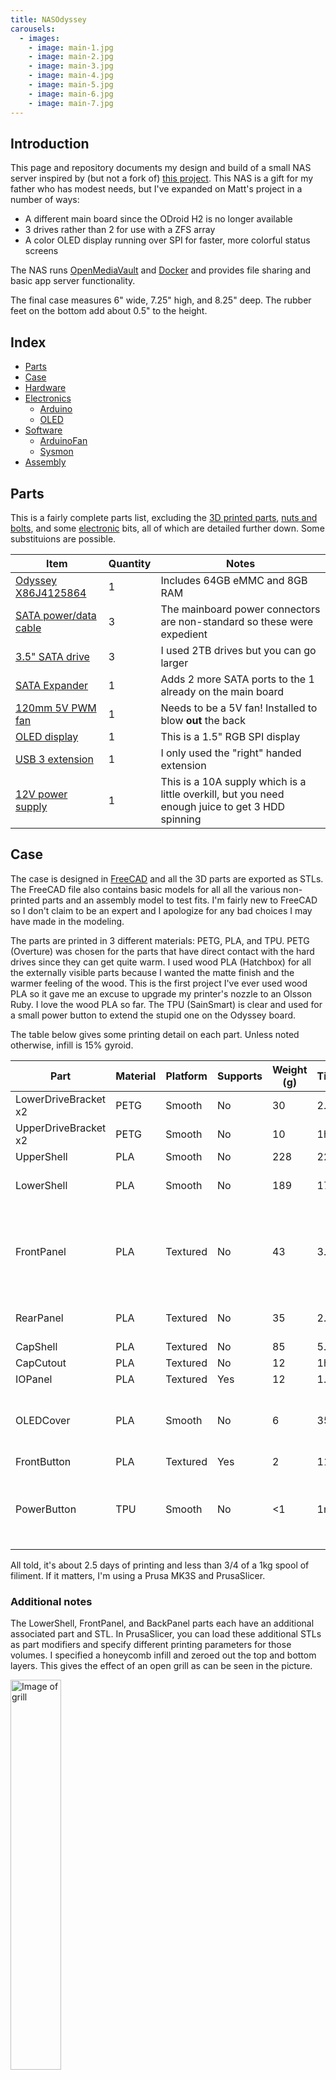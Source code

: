 ```yaml
---
title: NASOdyssey
carousels:
  - images: 
    - image: main-1.jpg
    - image: main-2.jpg
    - image: main-3.jpg
    - image: main-4.jpg
    - image: main-5.jpg
    - image: main-6.jpg
    - image: main-7.jpg
---
```


## Introduction

This page and repository documents my design and build of a small NAS server inspired by (but not a fork of) [this project](https://github.com/mattlokes/onash2).
This NAS is a gift for my father who has modest needs, but I've expanded on Matt's project in a number of ways:

* A different main board since the ODroid H2 is no longer available
* 3 drives rather than 2 for use with a ZFS array
* A color OLED display running over SPI for faster, more colorful status screens

The NAS runs [OpenMediaVault](https://www.openmediavault.org/) and [Docker](https://www.docker.com/) and provides file sharing and basic app server functionality.

The final case measures 6" wide, 7.25" high, and 8.25" deep. The rubber feet on the bottom add about 0.5" to the height.

## Index

* [Parts](#parts)
* [Case](#case)
* [Hardware](#hardware)
* [Electronics](#electronics)
  * [Arduino](#arduino)
  * [OLED](#oled)
* [Software](#software)
  * [ArduinoFan](#arduinofan)
  * [Sysmon](#sysmon)
* [Assembly](#assembly)

## Parts

This is a fairly complete parts list, excluding the [3D printed parts](#case), [nuts and bolts](#hardware), and some [electronic](#electronics) bits, all of which are detailed further down. Some substituions are possible.

| Item | Quantity | Notes |
| ---- | -------- | ----- |
| [Odyssey X86J4125864](https://www.seeedstudio.com/ODYSSEY-X86J4125864-p-4916.html) | 1 | Includes 64GB eMMC and 8GB RAM |
| [SATA power/data cable](https://www.seeedstudio.com/SATA-26AWG-200mm-p-4680.html) | 3 | The mainboard power connectors are non-standard so these were expedient |
| [3.5" SATA drive](https://smile.amazon.com/gp/product/B08VH891FS) | 3 | I used 2TB drives but you can go larger |
| [SATA Expander](https://smile.amazon.com/gp/product/B07XYSK3QG) | 1 | Adds 2 more SATA ports to the 1 already on the main board |
| [120mm 5V PWM fan](https://smile.amazon.com/gp/product/B07DXQTCK6) | 1 | Needs to be a 5V fan! Installed to blow **out** the back |
| [OLED display](https://smile.amazon.com/gp/product/B07DBXMFSN) | 1 | This is a 1.5" RGB SPI display |
| [USB 3 extension](https://smile.amazon.com/gp/product/B08FLB9Q1N) | 1 | I only used the "right" handed extension |
| [12V power supply](https://smile.amazon.com/gp/product/B00Z9X4GLW) | 1 | This is a 10A supply which is a little overkill, but you need enough juice to get 3 HDD spinning |

## Case

The case is designed in [FreeCAD](https://www.freecadweb.org/) and all the 3D parts are exported as STLs.
The FreeCAD file also contains basic models for all all the various non-printed parts and an assembly model to test
fits. I'm fairly new to FreeCAD so I don't claim to be an expert and I apologize for any bad choices I may have made
in the modeling.

The parts are printed in 3 different materials: PETG, PLA, and TPU. PETG (Overture) was chosen for the parts that have direct
contact with the hard drives since they can get quite warm. I used wood PLA (Hatchbox) for all the externally visible parts because
I wanted the matte finish and the warmer feeling of the wood. This is the first project I've ever used wood PLA so it gave me an
excuse to upgrade my printer's nozzle to an Olsson Ruby. I love the wood PLA so far. The TPU (SainSmart) is clear and used
for a small power button to extend the stupid one on the Odyssey board.

The table below gives some printing detail on each part. Unless noted otherwise, infill is 15% gyroid.

| Part                 | Material | Platform | Supports | Weight (g) | Time | Notes |
| ----                 | -------- | -------- | -------- | ---------- | ---- | ----- |
| LowerDriveBracket x2 | PETG     | Smooth   | No       | 30         | 2.5h |       |
| UpperDriveBracket x2 | PETG     | Smooth   | No       | 10         | 1h   |       |
| UpperShell           | PLA      | Smooth   | No       | 228        | 22h  |       |
| LowerShell           | PLA      | Smooth   | No       | 189        | 17h  | Honeycomb infill for LowerShellGrill |
| FrontPanel           | PLA      | Textured | No       | 43         | 3.5h | Honeycomb infill for FrontPanelGrill, extra perimeters around screw holes |
| RearPanel            | PLA      | Textured | No       | 35         | 2.5h | Honeycomb infill for RearPanelGrill |
| CapShell             | PLA      | Textured | No       | 85         | 5.5h |       |
| CapCutout            | PLA      | Textured | No       | 12         | 1h   |       |
| IOPanel              | PLA      | Textured | Yes      | 12         | 1.5h |       |
| OLEDCover            | PLA      | Smooth   | No       | 6          | 35m  | This could be printed in anything since it's inside and not visible |
| FrontButton          | PLA      | Textured | Yes      | 2          | 11m  |       |
| PowerButton          | TPU      | Smooth   | No       | <1         | 1m   | Increase perimeters so effectively 100% concentric infill |

All told, it's about 2.5 days of printing and less than 3/4 of a 1kg spool of filiment.
If it matters, I'm using a Prusa MK3S and PrusaSlicer.

### Additional notes

The LowerShell, FrontPanel, and BackPanel parts each have an additional associated part and STL. In PrusaSlicer, you can load
these additional STLs as part modifiers and specify different printing parameters for those volumes. I specified a honeycomb infill
and zeroed out the top and bottom layers. This gives the effect of an open grill as can be seen in the picture.

<a href="grill.jpg"><img src="grill.jpg" alt="Image of grill" width="40%"/></a>

The FrontPanel has 4 small holes on the back, arranged around the place where the OLEDCover installs. Those holes should have
threads cut into them by heating up the #2 sheet metal screws and screwing them into the holes. Let the screws cool down then
remove them.

The power button on the Odyssey is a bit strange. It's mounted to the main board such that it doesn't protrude beyond the edge of
the PCB. This is a problem when mounting the board in a case. I needed the power button to be accessible through the IOPanel,
so the printed button, with a dab of super-glue, is pressed into the button on the Odyssey. It's printed in clear TPU so the
LED in the power button shines through the printed button. See the [Assembly](#assembly) section.

The IOPanel is pressed into the RearPanel and sort of snaps into place. You can add some glue if you think you need it. I made
the IOPanel a seperate piece so I could iterate the design and get the cutouts just right. The far side of the IOPanel includes
a structure that the USB extension cable pushes into. This setup gets the USB 3 port to the back panel where it's used for
an external backup drive.

<a href="iopanel.jpg"><img src="iopanel.jpg" alt="Image of IOPanel" width="40%"/></a>

## Hardware

All the nuts and bolts were purchased from BoltDepot and Amazon.

| Item                                                                        | Quantity | Used for |
| ----                                                                        | -------- | -------- |
| [M3x20 machine screw](https://www.boltdepot.com/Controls/6836)              | 8        | Mainboard and drive assembly |
| [M3x12 machine screw](https://www.boltdepot.com/Controls/6833)              | 11       | Drive brackets, cap, and cap cutout |
| [M3 hex nut](https://www.boltdepot.com/Controls/4773)                       | 19       | All the above |
| [M4 hex nut](https://www.boltdepot.com/Controls/4774)                       | 12       | Main rods |
| [\#6x3/8" machine screw](https://www.boltdepot.com/Controls/1335)           | 12       | Drives to drive brackets |
| [\#2x1/8" sheet metal screw](https://www.boltdepot.com/Controls/9862)       | 4        | OLEDCover |
| [4mm x 180mm threaded rods](https://smile.amazon.com/gp/product/B01LWPOZFV) | 6        | Upper/lower shell connection |
| [Rubber feet](https://smile.amazon.com/gp/product/B07R55S3NS/)              | 4        | |
| Small zip tie                                                               | 1        | Securing the USB extension |

There is a 6x25mm light spring used behind the FrontButton to give it a little better feel. It's not required. I don't
know where to get this spring because I already had a bunch in my stocks. Try your local hardware store.

<a href="spring.jpg"><img src="spring.jpg" alt="Image of spring" width="40%"/></a>

The main rods I got from Amazon are actually "studs" in that they are not completely threaded. You only need threads on the last 5mm of each end so you can substitute fully threaded rods if you need to.

## Electronics

There are 2 custom PCBs used in this project. All the circuit design and PCB layout is done is [KiCad](https://www.kicad.org/).
The gerber files have been exported and are part of the repository. All the PCBs use surface mount components because I have
that capability. There's nothing really special about the designs and components used. You could probably roll your own
designs with through-hole components and tweek the 3D prints a little to compensate.

I had my boards made at [OSHPark](https://oshpark.com/) and I include a project link for each one to allow you to
order your own. These boards were small enough to automatically get upgraded (i.e., free upgrade after you submit)
to their "Super Swift" service. I use OSHPark for all my projects requiring PCBs.

### ArduinoConnector

[OSHPark Project](https://oshpark.com/shared_projects/e7hUICRE)

This PCB connects to the Odyssey's built-in Arduino Zero header and is used to control the 120mm case fan. It provides a
standard 4 pin fan connector. The fan can be a PWM or non-PWM (3 pin) type, but must be 5V (not the more common 12V variety).
The only 5V PWM fan I could find on Amazon was the Noctua fan linked in the [Parts](#parts) section.
It is not a cheap fan. Noctua also makes a non-PWM version for a little less, but it may still be the most expensive
fan you'll ever buy.

![ArduinoConnector schematic](ArduinoConnector-schematic.png)

| Component                       | LCSC Part | Mouser Part |
| ---------                       | --------- | ----------- |
| NPN transistor, MMBT100, SOT-23 | [C274690](https://lcsc.com/product-detail/Bipolar-Transistors-BJT_onsemi-MMBT100_C274690.html) | [512-MMBT100](https://www.mouser.com/ProductDetail/onsemi-Fairchild/MMBT100?qs=UMEuL5FsraBwiKQ1WMrjpg%3D%3D) |
| 330 ohm Resistor, 0805          | [C1852181](https://lcsc.com/product-detail/Chip-span-style-background-color-ff0-Resistor-span-Surface-Mount_BOURNS-CR0805-FX-3300ELF_C1852181.html) | [652-CR0805FX-3300ELF](https://www.mouser.com/ProductDetail/Bourns/CR0805-FX-3300ELF?qs=sGAEpiMZZMvdGkrng054t%2Fh5BnJxeWSzcKgeG4ZYXHA%3D) |
| Diode, 1N5819, SMA              | [C437199](https://lcsc.com/product-detail/Schottky-Barrier-Diodes-SBD_KEXIN-1N5819_C437199.html) |  |
| Arduino header, 2.54mm 2x3      | [C92272](https://lcsc.com/product-detail/Female-Headers_CONNFLY-Elec-DS1023-2-3SF11_C92272.html) | [571-5-534998-3](https://www.mouser.com/ProductDetail/TE-Connectivity/5-534998-3?qs=xDp7PGUNC%252BsJzaB%252By1YUEg%3D%3D) |
| Fan header                      |              | [538-47053-1000](https://www.mouser.com/ProductDetail/538-47053-1000) |

There's nothing special about the transistor or diode I used. Almost any NPN transistor capable of handling 300mA would do. Same
for the diode but maybe a little more current handling, say 1A. I just used parts I had on hand.

The Arduino header is just a common 2x3 through-hole female header. You can probably get them on Amazon too.

<a href="ArduinoConnector-pcb.jpg"><img src="ArduinoConnector-pcb.jpg" alt="Image of ArduinoConnector PCB" width="40%"/></a>

The green rectangle in the image below shows where the PCB plugs into the header.

![Image of ArduinoConnector PCB connection](ArduinoConnector-connection.png)

<a href="ArduinoConnector-connected.jpg"><img src="ArduinoConnector-connected.jpg" alt="Image of connected ArduinoConnector PCB" width="40%"/></a>

### ButtonBoard

[OSHPark Project](https://oshpark.com/shared_projects/wWtjVivs)

The ButtonBoard just has a single surface mount button on it with holes for wires. The wires go to a 2 position female connector
that plugs into pins 39 and 40 of the Raspberry Pi compatible header on the Odyssey board. Polarity doesn't matter.
The button mounts in the FrontPanel and provides a way for the user to select which status screen is displayed on the OLED
display (but could be used for anything if you change the software).

| Component                 | LCSC Part | Mouser Part |
| ---------                 | --------- | ----------- |
| Button, TS665TP           | [C412375](https://lcsc.com/product-detail/Tactile-Switches_SHOU-HAN-TS665TP_C412375.html)   | [769-EVP-BT4A4A000](https://www.mouser.com/ProductDetail/Panasonic/EVP-BT4A4A000?qs=CiayqK2gdcJLoreobld9qQ%3D%3D)            |

The button from Mouser is not the same part as from LCSC (which is the one I used). I **think** it will work given the dimensions of
the solder pads and switch body/stem, but I'm not 100% sure. It might require a different footprint on the PCB.

The female connector is a commonly available "Dupont" connector. I found one with wires ready attached in my box of
miscellaneous wires and connectors from various PC builds.

<a href="ButtonBoard-pcb.jpg"><img src="ButtonBoard-pcb.jpg" alt="Image of ButtonBoard PCB" width="40%"/></a>

The lower green rectangle in the image in the [OLED](#oled) section shows where the connector plugs into the header.

### OLED

The OLED display comes with a wiring harness. I removed the individual female headers on the ends of the wires and snapped the
ends into an 8 position (2x4) female "Dupont" connector I had from a set of connector I bought on Amazon.
The header plugs into the Raspberry Pi header on the Odyssey so that it connects to the SPI port.

<a href="OLED.jpg"><img src="OLED.jpg" alt="Image of OLED display" width="40%"/></a>
<a href="OLED-connector.jpg"><img src="OLED-connector.jpg" alt="Image of OLED connector" width="40%"/></a>

The upper green rectangle in the image below shows where the connector plugs into the header.

![Image of OLED connection](OLED-connection.png)

<a href="OLED-connected.jpg"><img src="OLED-connected.jpg" alt="Image of connected OLED display" width="40%"/></a>

You can see a 2 position jumper plugged into the header in the picture above. The only purpose of the jumper is to tell me
where to plug in the OLED display. It can be left in place since it just connects 2 unused IO pins.

## Software

There are 2 main pieces of software for this project (other than OpenMediaVault itself and docker).

### ArduinoFan

This is the firmware for the embedded Arduino Zero. See the README in the repository for more information on compiling
and uploading.

The firmware provides a serial interface that can be used to control a fan plugged into the ArduinoConnector PCB.
As described in the README, the code will respond to a **DUTYCYCLE** command which will turn on the fan and set it's speed
through PWM. If a non-PWM fan is used, it will simply turn on at full speed.

The code will turn the fan on full speed when it starts. The [Sysmon](#sysmon) code will adjust it's speed when it's
fully started.

### Sysmon

This software and it's associated libraries are written in python and are meant to be run using the python docker image that
can be built from the python-image directory in the repository. The sysmon.py script (and libraries) are not actually **in**
the docker image, but should rather be externally mounted in a docker volume. See the included docker-compose file for how
I accomplish that. This allows the image to be used for other scripting purposes as needed.

As written, the sysmon.py script provides 2 status screens, selectable using the push button on the front of the case.
The first, default, screen shows drive and network activity lights in the top row, a CPU usage graph below that, a memory
usage graph below that, and the ZFS pool health as a text message at the bottom.

The drive activity lights show both reads (top half) and writes (bottom half) for each drive in the array as well as an
external drive plugged into the USB 3 port. If the USB drive isn't plugged in, the corresponding activity light has an "X"
displayed. If there are S.M.A.R.T. issues on a drive, the activity lights go from their default green to orange. If ZFS
decides a drive is not OK, the background of the activity light is red.

There are 2 network activities, one for each ethernet port. They show both transmits (top half) and receives (bottom half)
and an "X" if no network address is assigned.

The graphs update every second with the most recent measurement on the right side. They also shade from green to red as
usage goes up.

The second status screen shows the addresses assigned to each network port, CPU and drive temperatures, fan speed, and file system
usage for the main ZFS pool.

<a href="OLED-status-1.jpg"><img src="OLED-status-1.jpg" alt="Image of first OLED status" width="25%"/></a>
<a href="OLED-status-2.jpg"><img src="OLED-status-2.jpg" alt="Image of second OLED status" width="25%"/></a>

All of this is changeable if you're willing to do a little coding.

## Assembly

Before assembly, you should probably bench wire the mainboard and hard drives and get the OS and software installed and running. You
don't have to but it's better to find out now if something isn't working.

Gather all the printed parts, hardware, and assembled electronics together and follow along.

Prepare the LowerShell
: With the bottom of the LowerShell facing up, press 4 M3 nuts into the corresponding hex holes in the shell. Do the
same with 6 M4 nuts in the holes near the edges of the shell. Be careful when pressing the nuts in. Make sure you have
support under the shell so you don't snap it. I use a small block of wood under the shell, up against the plastic underneath
and a small phillips screw driver in the hole of each nut to press down. Press 4 M3 nuts into the slots on the insides
of the drive assembly mounting posts. Use a M3x20 machine screw to make sure each nut is aligned with its hole.

: <a href="assembly-01.jpg"><img src="assembly-01.jpg" alt="Image of assembly 1" width="40%"/></a>
<a href="assembly-02.jpg"><img src="assembly-02.jpg" alt="Image of assembly 2" width="40%"/></a>

Prepare the UpperShell
: Like the LowerShell, press 7 M3 nuts into the corresponding hex holes on the inside of the shell.

: <a href="assembly-03.jpg"><img src="assembly-03.jpg" alt="Image of assembly 3" width="40%"/></a>

Assemble the front panel
: Place the OLED display into the recess on the back/inside of the front panel making sure to remove the stuck on screen
protector first. Place the FrontButton printed part in the button hole, the spring into the back of the button, and then
the ButtonBoard PCB into the recess with the wires sticking straight up. Put the wires through the oval hole in the
OLEDCover part and slide the OLEDCover down into place and secure with 4 #2 sheet metal screws.

: <a href="assembly-04.jpg"><img src="assembly-04.jpg" alt="Image of assembly 4" width="40%"/></a>

Install the USB extension cable
: Put the female end of the right handed USB extension cable into the recess of the IOPanel. The hole is chamfered to
allow it to fit. It should press in with a little force. Use the small zip tie around the extension cable up against the
IOPanel to prevent the extension cable from pulling out of the back of the panel. You may not need this zip tie if the
extension fits tightly enough.

: <a href="assembly-05.jpg"><img src="assembly-05.jpg" alt="Image of assembly 5" width="40%"/></a>

Assemble the back panel
: Press the IOPanel into the castellated slots in the back of the RearPanel. It should sort of snap into place. If it's loose,
use some hot glue or CA glue to secure it. Don't actually screw the 120mm fan to the back of the panel as pictured yet; you'll need it out of the way
in some of the next steps.

: <a href="assembly-06.jpg"><img src="assembly-06.jpg" alt="Image of assembly 6" width="40%"/></a>

Install the RearPanel into the LowerShell
: Slide the RearPanel into the slot at the back of the LowerShell and make sure it's fully seated.

: <a href="assembly-07.jpg"><img src="assembly-07.jpg" alt="Image of assembly 7" width="40%"/></a>

Prepeare the mainboard
: Install the M.2 SATA expander in the M.2 slot farthest from the built in SATA port. The built in SATA port will end up
being /dev/sda. The SATA port on the expander closest to the built in port will be /dev/sdb, and the last port will be
/dev/sdc. With a dab of CA clue, glue the PowerButton into the power button on the back of the mainboard. Don't put any
glue on the center-back of the button because you don't want it to stick the LED inside the power button. Also, don't forget
to plug the included battery into the "RTC" header near the center of the mainboard. Without the battery, CMOS settings and time
won't be saved if you pull the power plug. You won't see the battery in the pictures because I forgot to plug
it in during initial assembly.

: <a href="assembly-08.jpg"><img src="assembly-08.jpg" alt="Image of assembly 8" width="40%"/></a>

Install the mainboard
: Place the Odyssey mainboard on the four posts in the LowerShell and slide it so the rear ports go through the
corresponding cutouts in the IOPanel. Drop 4 M3x20 machine screws into the holes in the corner of the mainboard
and tighten them down. Plug the USB extension into the USB 3 port on the front of the mainboard.

: <a href="assembly-09.jpg"><img src="assembly-09.jpg" alt="Image of assembly 9" width="40%"/></a>

Install the ArduinoConnector PCB
: Plug the PCB into the Arduino header. Plug the 120mm fan into the fan header on the ArduinoConnector but don't
screw the fan in yet.

: <a href="assembly-10.jpg"><img src="assembly-10.jpg" alt="Image of assembly 10" width="40%"/></a>

Install the FrontPanel into the LowerShell
: Slide the FrontPanel into the slot at the front of the LowerShell and make sure it's fully seated. Plug the OLED and button cables
into the Raspberry Pi header.

: <a href="assembly-11.jpg"><img src="assembly-11.jpg" alt="Image of assembly 11" width="40%"/></a>

Tidy up the wiring
: Make sure all the wiring is tidy and tucked in. Use some zip ties if you have to.

Prepare the UpperDriveBrackets
: Press 4 M3 nuts into the corresponding hex holes in the UpperDriveBrackets, 2 for each bracket.

Assemble the drive assembly
: Using the #6x3/8" machine screws, mount the LowerDriveBrackets to the right hand side of the hard drives (when looking at the
front of the drives). Mount the UpperDriveBrackets to the left side. When looking at the front of the drives, I put labels on them.
Plug the SATA power/data cables into the backs of the drives.

: <a href="assembly-12.jpg"><img src="assembly-12.jpg" alt="Image of assembly 12" width="40%"/></a>

Install the drive assembly
: This is the trickiest part since space is tight. Keep a eye on connectors and nudge them as necessary.
Place the drive assembly into the LowerShell so the LowerDriveBrackets go over the posts on the sides of the LowerShell.
While doing this, plug the drive's SATA data connectors into the M.2 SATA expander ports keeping in mind which drive will be
"2" and which will be "3". Route the SATA power and data cables and plug them into the ports on the mainboard. Tidy up
the wireing and use zip ties if necessary. Drop 4 M3x20 machine screws into the holes in the LowerDriveBrackets and tighten
them down. No you can install the 120mm fan using the screws provided with the fan. I intended the fan to blow out the back of the case.

: <a href="assembly-13.jpg"><img src="assembly-13.jpg" alt="Image of assembly 13" width="40%"/></a>
<a href="assembly-14.jpg"><img src="assembly-14.jpg" alt="Image of assembly 14" width="40%"/></a>

Power up and test
: At this point, you shold power up and make sure the drives, fan, and OLED are working. Shut it down when you're done.

Install main rods
: Drop each of the 6 4mm rods through the holes in the LowerShell and screw them into the nuts that were pressed into the bottom
of the LowerShell. I screwed them in so they came past the bottom of the shell, put a dab of Loctite on the threads, then
unscrewed them so they were flush with the bottom of the shell.

Install the UpperShell
: Slide the UpperShell down on the main rods and front/back panels until the rods come out of the top of the UpperShell. There is
a front and back to the UpperShell; 4 of the holes in the shell should line up with the UpperDriveBrackets.
Put the 6 4mm nuts on the exposed rods and tighten them down. Be careful not to tighten them so much you crush the
plastic shell. You'll see 4mm washers on the rods in the photo but I opted to remove them as they interfered with the CapShell.
Put 4 M3x12 machine screws through the holes and into the UpperDriveBrackets and tighten them down.

: <a href="assembly-15.jpg"><img src="assembly-15.jpg" alt="Image of assembly 15" width="40%"/></a>

Install the CapShell
: Place the CapShell on top of the UpperShell. Drop 6 M3x12 machine screws through holes and tighten them down. Place the
CapCutout in the center and secure it with the last M3x12 screw.

: <a href="assembly-16.jpg"><img src="assembly-16.jpg" alt="Image of assembly 16" width="40%"/></a>

Install the rubber feet
: Flip the case over and stick the rubber feet on the bottom. Turn it upright again and you're done!

: <a href="assembly-17.jpg"><img src="assembly-17.jpg" alt="Image of assembly 17" width="40%"/></a>
<a href="main-1.jpg"><img src="main-1.jpg" alt="Image of NASOdyssey 1" width="40%"/></a>
